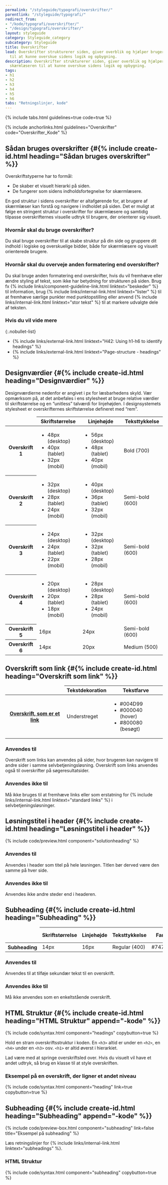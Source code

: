```yaml
---
permalink: "/styleguide/typografi/overskrifter/"
parentlink: "/styleguide/typografi/"
redirect_from:
- "/kode/typografi/overskrifter/"
- "/design/typografi/overskrifter/"
layout: styleguide
category: Styleguide_category
subcategory: Styleguide
title: Overskrifter
lead: Overskrifter strukturerer siden, giver overblik og hjælper brugeren og skærmlæseren
  til at kunne overskue sidens logik og opbygning.
description: Overskrifter strukturerer siden, giver overblik og hjælper brugeren og
  skærmlæseren til at kunne overskue sidens logik og opbygning.
tags:
- h1
- h2
- h3
- h4
- h5
- h6
tabs: "Retningslinjer, kode"
---
```


{% include tabs.html guidelines=true code=true %}

{% include anchorlinks.html guidelines="Overskrifter" code="Overskrifter_Kode" %}

<!--split-->

## Sådan bruges overskrifter {#{% include create-id.html heading="Sådan bruges overskrifter" %}}

Overskriftstyperne har to formål:

- De skaber et visuelt hierarki på siden.
- De fungerer som sidens indholdsfortegnelse for skærmlæsere.

En god struktur i sidens overskrifter er altafgørende for, at brugere af skærmlæser kan forstå og navigere i indholdet på siden. Det er muligt at følge en stringent struktur i overskrifter for skærmlæsere og samtidig tilpasse overskrifternes visuelle udtryk til brugere, der orienterer sig visuelt.

### Hvornår skal du bruge overskrifter?

Du skal bruge overskrifter til at skabe struktur på din side og gruppere dit indhold i logiske og overskuelige bidder, både for skærmlæsere og visuelt orienterede brugere.

### Hvornår skal du overveje anden formatering end overskrifter?

Du skal bruge anden formatering end overskrifter, hvis du vil fremhæve eller ændre styling af tekst, som ikke har betydning for strukturen på siden. Brug fx {% include links/component-guideline-link.html linktext="beskeder" %} til information, brug {% include links/internal-link.html linktext="lister" %} til at fremhæve særlige punkter med punktopstilling eller anvend {% include links/internal-link.html linktext="stor tekst" %} til at markere udvalgte dele af teksten.

### Hvis du vil vide mere

{:.nobullet-list}
- {% include links/external-link.html linktext="H42: Using h1-h6 to identify headings" %}
- {% include links/external-link.html linktext="Page-structure - headings" %}

## Designværdier {#{% include create-id.html heading="Designværdier" %}}

Designværdierne nedenfor er angivet i px for læsbarhedens skyld. Vær opmærksom på, at det anbefales i ens stylesheet at bruge relative værdier til skriftstørrelse og en “unitless” talværdi for linjehøjden. I designsystemets stylesheet er overskrifternes skriftstørrelse defineret med “rem”.

<div class="table--responsive-scroll">
  <table class="table table--borderless">
    <thead>
      <tr>
        <td></td>
        <th scope="col">Skriftstørrelse</th>
        <th scope="col">Linjehøjde</th>
        <th scope="col">Teksttykkelse</th>
      </tr>
    </thead>
    <tbody>
      <tr>
        <th scope="row"><span class="h1">Overskrift 1</span></th>
        <td>
          <ul class="nobullet-list mt-0 mb-0">
            <li class="mt-0 mb-0">48px (desktop)</li>
            <li>40px (tablet)</li>
            <li>32px (mobil)</li>
          </ul>
        </td>
        <td>
          <ul class="nobullet-list mt-0 mb-0">
            <li class="mt-0 mb-0">56px (desktop)</li>
            <li>48px (tablet)</li>
            <li>40px (mobil)</li>
          </ul>
        </td>
        <td>Bold (700)</td>
      </tr>
      <tr>
        <th scope="row"><span class="h2">Overskrift 2</span></th>
        <td>
          <ul class="nobullet-list mt-0 mb-0">
            <li class="mt-0 mb-0">32px (desktop)</li>
            <li>28px (tablet)</li>
            <li>24px (mobil)</li>
          </ul>
        </td>
        <td>
          <ul class="nobullet-list mt-0 mb-0">
            <li class="mt-0 mb-0">40px (desktop)</li>
            <li>36px (tablet)</li>
            <li>32px (mobil)</li>
          </ul>
        </td>
        <td>Semi-bold (600)</td>
      </tr>
      <tr>
        <th scope="row"><span class="h3">Overskrift 3</span></th>
        <td>
          <ul class="nobullet-list mt-0 mb-0">
            <li class="mt-0 mb-0">24px (desktop)</li>
            <li>24px (tablet)</li>
            <li>22px (mobil)</li>
          </ul>
        </td>
        <td>
          <ul class="nobullet-list mt-0 mb-0">
            <li class="mt-0 mb-0">32px (desktop)</li>
            <li>32px (tablet)</li>
            <li>28px (mobil)</li>
          </ul>
        </td>
        <td>Semi-bold (600)</td>
      </tr>
      <tr>
        <th scope="row"><span class="h4">Overskrift 4</span></th>
        <td>
          <ul class="nobullet-list mt-0 mb-0">
            <li class="mt-0 mb-0">20px (desktop)</li>
            <li>20px (tablet)</li>
            <li>18px (mobil)</li>
          </ul>
        </td>
        <td>
          <ul class="nobullet-list mt-0 mb-0">
            <li class="mt-0 mb-0">28px (desktop)</li>
            <li>28px (tablet)</li>
            <li>24px (mobil)</li>
          </ul>
        </td>
        <td>Semi-bold (600)</td>
      </tr>
      <tr>
        <th scope="row"><span class="h5">Overskrift 5</span></th>
        <td>16px</td>
        <td>24px</td>
        <td>Semi-bold (600)</td>
      </tr>
      <tr>
        <th scope="row"><span class="h6">Overskrift 6</span></th>
        <td>14px</td>
        <td>20px</td>
        <td>Medium (500)</td>
      </tr>
    </tbody>
  </table>
</div>

## Overskrift som link {#{% include create-id.html heading="Overskrift som link" %}}

<div class="table--responsive-scroll">
  <table class="table table--borderless">
    <thead>
      <tr>
        <td></td>
        <th scope="col">Tekstdekoration</th>
        <th scope="col">Tekstfarve</th>
      </tr>
    </thead>
    <tbody>
      <tr>
        <th scope="row"><span class="h3"><a href="javascript:void(0);">Overskrift, som er et link</a></span></th>
        <td>Understreget</td>
        <td>
          <ul class="nobullet-list mt-0 mb-0">
            <li class="mt-0 mb-0">#004D99</li>
            <li>#000040 (hover)</li>
            <li>#800080 (besøgt)</li>
          </ul>
        </td>
      </tr>
    </tbody>
  </table>
</div>

### Anvendes til

Overskrift som links kan anvendes på sider, hvor brugeren kan navigere til andre sider i samme selvbetjeningsløsning. Overskrift som links anvendes også til overskrifter på søgeresultatsider.

### Anvendes ikke til

Må ikke bruges til at fremhæve links eller som erstatning for {% include links/internal-link.html linktext="standard links" %} i selvbetjeningsløsninger.

## Løsningstitel i header {#{% include create-id.html heading="Løsningstitel i header" %}}

{% include code/preview.html component="solutionheading" %}

### Anvendes til

Anvendes i header som titel på hele løsningen. Titlen bør derved være den samme på hver side.

### Anvendes ikke til

Anvendes ikke andre steder end i headeren.

## Subheading {#{% include create-id.html heading="Subheading" %}}

<div class="table--responsive-scroll">
  <table class="table table--borderless">
    <thead>
      <tr>
        <td></td>
        <th scope="col">Skriftstørrelse</th>
        <th scope="col">Linjehøjde</th>
        <th scope="col">Teksttykkelse</th>
        <th scope="col">Farve</th>
        <th scope="col">Letter-spacing</th>
      </tr>
    </thead>
    <tbody>
      <tr>
        <th scope="row"><span class="subheading">Subheading</span></th>
        <td>14px</td>
        <td>16px</td>
        <td>Regular (400)</td>
        <td>#747474</td>
        <td>1px</td>
      </tr>
    </tbody>
  </table>
</div>

### Anvendes til

Anvendes til at tilføje sekundær tekst til en overskrift.

### Anvendes ikke til

Må ikke anvendes som en enkeltstående overskrift.

<!--split-->

## HTML Struktur {#{% include create-id.html heading="HTML Struktur" append="-kode" %}}

{% include code/syntax.html component="headings" copybutton=true %}

Hold en stram overskriftsstruktur i koden. En `<h3>` altid er under en `<h2>`, en `<h4>` under en `<h3>` osv. `<h1>` er altid øverst i hierarkiet.  

Lad være med at springe overskriftsled over. Hvis du visuelt vil have et andet udtryk, så brug en klasse til at style overskriften.

### Eksempel på en overskrift, der ligner et andet niveau

{% include code/syntax.html component="heading" link=true copybutton=true %}

## Subheading {#{% include create-id.html heading="Subheading" append="-kode" %}}

{% include code/preview-box.html component="subheading" link=false title="Eksempel på subheading" %}

Læs retningslinjer for {% include links/internal-link.html linktext="subheadings" %}.

### HTML Struktur

{% include code/syntax.html component="subheading" copybutton=true %}
